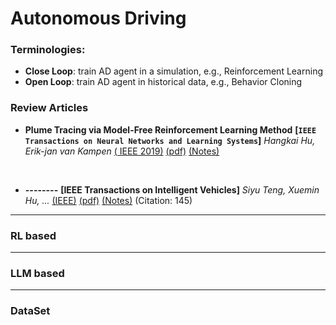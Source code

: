 # Autonomous Driving 


### Terminologies:
- **Close Loop**: train AD agent in a simulation, e.g., Reinforcement Learning
- **Open Loop**: train AD agent in historical data, e.g., Behavior Cloning


### Review Articles

- **Plume Tracing via Model-Free Reinforcement Learning Method**
 **[`IEEE Transactions on Neural Networks and Learning Systems`]** *Hangkai Hu, Erik-jan van Kampen* [( IEEE 2019)](https://ieeexplore.ieee.org/document/8598800) [(pdf)](https://github.com/khanRmahmud/PaperNotes/blob/main/Paper%20Reading/Reinforcement%20Learning/paper-pdf/Plume_Tracing_via_Model-Free_Reinforcement_Learning_Method.pdf) [(Notes)](./Reinforcement%20Learning/plumeTracingDDPG.md)


<br />

- **--------**
**[IEEE Transactions on Intelligent Vehicles]** *Siyu Teng, Xuemin Hu, ...* [(IEEE)](https://ieeexplore.ieee.org/stamp/stamp.jsp?tp=&arnumber=10122127) [(pdf)](./Survey/Motion_Planning_for_Autonomous_Driving_The_State_of_the_Art_and_Future_Perspectives.pdf) [(Notes)](./AD_notes/motion_planning_survey.md) (Citation: 145)




---

### RL based




---

### LLM based




---

### DataSet


